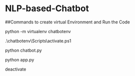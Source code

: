 # NLP-based-Chatbot

##Commands to create virtual Environment and Run the Code

python -m virtualenv chatbotenv

.\chatbotenv\Scripts\activate.ps1

python chatbot.py

python app.py

deactivate
